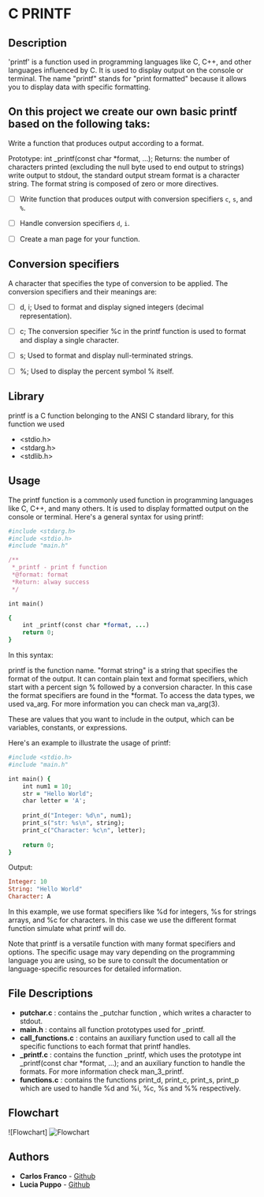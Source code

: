 # C PRINTF

## Description
'printf' is a function used in programming languages like C, C++, and other languages influenced by C. It is used to display output on the console or terminal. The name "printf" stands for "print formatted" because it allows you to display data with specific formatting.

## On this project we create our own basic printf based on the following taks:

Write a function that produces output according to a format.

Prototype: int _printf(const char *format, ...);
Returns: the number of characters printed (excluding the null byte used to end output to strings)
write output to stdout, the standard output stream
format is a character string. 
The format string is composed of zero or more directives.
- [ ] Write function that produces output with conversion specifiers ```c```, ```s```, and ```%```.
- [ ] Handle conversion specifiers ```d```, ```i```.
- [ ] Create a man page for your function.


## Conversion specifiers
A character that specifies the type of conversion to be applied. The conversion specifiers and their meanings are:

 - [ ] d, i;
Used to format and display signed integers (decimal representation).

- [ ] c;
The conversion specifier %c in the printf function is used to format and display a single character.

- [ ] s;
Used to format and display null-terminated strings.

- [ ] %;
Used to display the percent symbol % itself.

## Library 

printf is a C function belonging to the ANSI C standard library, for this function we used  
- <stdio.h>
- <stdarg.h>
- <stdlib.h>
  
## Usage 

The printf function is a commonly used function in programming languages like C, C++, and many others. It is used to display formatted output on the console or terminal. Here's a general syntax for using printf:

```ruby
#include <stdarg.h>
#include <stdio.h>
#include "main.h"

/**
 *_printf - print f function
 *@format: format
 *Return: alway success
 */

int main() 

{
    int _printf(const char *format, ...)
    return 0;
}
```

In this syntax:

printf is the function name.
"format string" is a string that specifies the format of the output. It can contain plain text and format specifiers, which start with a percent sign % followed by a conversion character. In this case the format specifiers are found in the *format. To access the data types, we used va_arg. For more information you can check man va_arg(3).  

These are values that you want to include in the output, which can be variables, constants, or expressions.

Here's an example to illustrate the usage of printf:

```ruby
#include <stdio.h>
#include "main.h"

int main() {
    int num1 = 10;
    str = "Hello World";
    char letter = 'A';
    
    print_d("Integer: %d\n", num1);
    print_s("str: %s\n", string);
    print_c("Character: %c\n", letter);
    
    return 0;
}
```
Output:

```ruby
Integer: 10
String: "Hello World"
Character: A
```

In this example, we use format specifiers like %d for integers, %s for strings arrays, and %c for characters. In this case we use the different format function simulate what printf will do. 

Note that printf is a versatile function with many format specifiers and options. The specific usage may vary depending on the programming language you are using, so be sure to consult the documentation or language-specific resources for detailed information.


## File Descriptions
* **putchar.c** :  contains the _putchar function , which writes a character to stdout.
* **main.h** : contains all function prototypes used for _printf. 
* **call_functions.c** : contains an auxiliary function used to call all the specific functions to each format that printf handles.
* **_printf.c** :  contains the function _printf, which uses the prototype int _printf(const char *format, ...); and an auxiliary function to handle the formats.
For more information check man_3_printf.
* **functions.c** :  contains the functions print_d, print_c, print_s, print_p which are used to handle %d and %i, %c, %s and %% respectively.

## Flowchart

![Flowchart] <img src="https://i.ibb.co/6r4bPxs/Captura-de-pantalla-2023-07-23-225206.png" alt="Flowchart" border="0">

## Authors
* **Carlos Franco** - [Github](https://github.com/cfranco87)
* **Lucia Puppo** - [Github](https://github.com/LuciaPuppo897)
